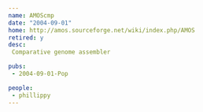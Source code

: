 ```yaml
---
name: AMOScmp
date: "2004-09-01"
home: http://amos.sourceforge.net/wiki/index.php/AMOS
retired: y
desc:
 Comparative genome assembler

pubs:
 - 2004-09-01-Pop

people:
 - phillippy
---
```

